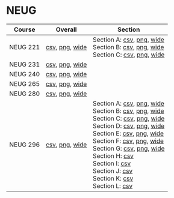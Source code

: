 # NEUG

| Course | Overall | Section |
| ------ | ------- | ------- |
| NEUG 221 | [csv](https://github.com/UCSD-Historical-Enrollment-Data/2024Fall/blob/main/overall/NEUG%20221.csv), [png](https://raw.githubusercontent.com/UCSD-Historical-Enrollment-Data/2024Fall/main/plot_overall/NEUG%20221.png), [wide](https://raw.githubusercontent.com/UCSD-Historical-Enrollment-Data/2024Fall/main/plot_overall_wide/NEUG%20221.png) | Section A: [csv](https://github.com/UCSD-Historical-Enrollment-Data/2024Fall/blob/main/section/NEUG%20221_A.csv), [png](https://raw.githubusercontent.com/UCSD-Historical-Enrollment-Data/2024Fall/main/plot_section/NEUG%20221_A.png), [wide](https://raw.githubusercontent.com/UCSD-Historical-Enrollment-Data/2024Fall/main/plot_section_wide/NEUG%20221_A.png)<br>Section B: [csv](https://github.com/UCSD-Historical-Enrollment-Data/2024Fall/blob/main/section/NEUG%20221_B.csv), [png](https://raw.githubusercontent.com/UCSD-Historical-Enrollment-Data/2024Fall/main/plot_section/NEUG%20221_B.png), [wide](https://raw.githubusercontent.com/UCSD-Historical-Enrollment-Data/2024Fall/main/plot_section_wide/NEUG%20221_B.png)<br>Section C: [csv](https://github.com/UCSD-Historical-Enrollment-Data/2024Fall/blob/main/section/NEUG%20221_C.csv), [png](https://raw.githubusercontent.com/UCSD-Historical-Enrollment-Data/2024Fall/main/plot_section/NEUG%20221_C.png), [wide](https://raw.githubusercontent.com/UCSD-Historical-Enrollment-Data/2024Fall/main/plot_section_wide/NEUG%20221_C.png) |
| NEUG 231 | [csv](https://github.com/UCSD-Historical-Enrollment-Data/2024Fall/blob/main/overall/NEUG%20231.csv), [png](https://raw.githubusercontent.com/UCSD-Historical-Enrollment-Data/2024Fall/main/plot_overall/NEUG%20231.png), [wide](https://raw.githubusercontent.com/UCSD-Historical-Enrollment-Data/2024Fall/main/plot_overall_wide/NEUG%20231.png) |  |
| NEUG 240 | [csv](https://github.com/UCSD-Historical-Enrollment-Data/2024Fall/blob/main/overall/NEUG%20240.csv), [png](https://raw.githubusercontent.com/UCSD-Historical-Enrollment-Data/2024Fall/main/plot_overall/NEUG%20240.png), [wide](https://raw.githubusercontent.com/UCSD-Historical-Enrollment-Data/2024Fall/main/plot_overall_wide/NEUG%20240.png) |  |
| NEUG 265 | [csv](https://github.com/UCSD-Historical-Enrollment-Data/2024Fall/blob/main/overall/NEUG%20265.csv), [png](https://raw.githubusercontent.com/UCSD-Historical-Enrollment-Data/2024Fall/main/plot_overall/NEUG%20265.png), [wide](https://raw.githubusercontent.com/UCSD-Historical-Enrollment-Data/2024Fall/main/plot_overall_wide/NEUG%20265.png) |  |
| NEUG 280 | [csv](https://github.com/UCSD-Historical-Enrollment-Data/2024Fall/blob/main/overall/NEUG%20280.csv), [png](https://raw.githubusercontent.com/UCSD-Historical-Enrollment-Data/2024Fall/main/plot_overall/NEUG%20280.png), [wide](https://raw.githubusercontent.com/UCSD-Historical-Enrollment-Data/2024Fall/main/plot_overall_wide/NEUG%20280.png) |  |
| NEUG 296 | [csv](https://github.com/UCSD-Historical-Enrollment-Data/2024Fall/blob/main/overall/NEUG%20296.csv), [png](https://raw.githubusercontent.com/UCSD-Historical-Enrollment-Data/2024Fall/main/plot_overall/NEUG%20296.png), [wide](https://raw.githubusercontent.com/UCSD-Historical-Enrollment-Data/2024Fall/main/plot_overall_wide/NEUG%20296.png) | Section A: [csv](https://github.com/UCSD-Historical-Enrollment-Data/2024Fall/blob/main/section/NEUG%20296_A.csv), [png](https://raw.githubusercontent.com/UCSD-Historical-Enrollment-Data/2024Fall/main/plot_section/NEUG%20296_A.png), [wide](https://raw.githubusercontent.com/UCSD-Historical-Enrollment-Data/2024Fall/main/plot_section_wide/NEUG%20296_A.png)<br>Section B: [csv](https://github.com/UCSD-Historical-Enrollment-Data/2024Fall/blob/main/section/NEUG%20296_B.csv), [png](https://raw.githubusercontent.com/UCSD-Historical-Enrollment-Data/2024Fall/main/plot_section/NEUG%20296_B.png), [wide](https://raw.githubusercontent.com/UCSD-Historical-Enrollment-Data/2024Fall/main/plot_section_wide/NEUG%20296_B.png)<br>Section C: [csv](https://github.com/UCSD-Historical-Enrollment-Data/2024Fall/blob/main/section/NEUG%20296_C.csv), [png](https://raw.githubusercontent.com/UCSD-Historical-Enrollment-Data/2024Fall/main/plot_section/NEUG%20296_C.png), [wide](https://raw.githubusercontent.com/UCSD-Historical-Enrollment-Data/2024Fall/main/plot_section_wide/NEUG%20296_C.png)<br>Section D: [csv](https://github.com/UCSD-Historical-Enrollment-Data/2024Fall/blob/main/section/NEUG%20296_D.csv), [png](https://raw.githubusercontent.com/UCSD-Historical-Enrollment-Data/2024Fall/main/plot_section/NEUG%20296_D.png), [wide](https://raw.githubusercontent.com/UCSD-Historical-Enrollment-Data/2024Fall/main/plot_section_wide/NEUG%20296_D.png)<br>Section E: [csv](https://github.com/UCSD-Historical-Enrollment-Data/2024Fall/blob/main/section/NEUG%20296_E.csv), [png](https://raw.githubusercontent.com/UCSD-Historical-Enrollment-Data/2024Fall/main/plot_section/NEUG%20296_E.png), [wide](https://raw.githubusercontent.com/UCSD-Historical-Enrollment-Data/2024Fall/main/plot_section_wide/NEUG%20296_E.png)<br>Section F: [csv](https://github.com/UCSD-Historical-Enrollment-Data/2024Fall/blob/main/section/NEUG%20296_F.csv), [png](https://raw.githubusercontent.com/UCSD-Historical-Enrollment-Data/2024Fall/main/plot_section/NEUG%20296_F.png), [wide](https://raw.githubusercontent.com/UCSD-Historical-Enrollment-Data/2024Fall/main/plot_section_wide/NEUG%20296_F.png)<br>Section G: [csv](https://github.com/UCSD-Historical-Enrollment-Data/2024Fall/blob/main/section/NEUG%20296_G.csv), [png](https://raw.githubusercontent.com/UCSD-Historical-Enrollment-Data/2024Fall/main/plot_section/NEUG%20296_G.png), [wide](https://raw.githubusercontent.com/UCSD-Historical-Enrollment-Data/2024Fall/main/plot_section_wide/NEUG%20296_G.png)<br>Section H: [csv](https://github.com/UCSD-Historical-Enrollment-Data/2024Fall/blob/main/section/NEUG%20296_H.csv)<br>Section I: [csv](https://github.com/UCSD-Historical-Enrollment-Data/2024Fall/blob/main/section/NEUG%20296_I.csv)<br>Section J: [csv](https://github.com/UCSD-Historical-Enrollment-Data/2024Fall/blob/main/section/NEUG%20296_J.csv)<br>Section K: [csv](https://github.com/UCSD-Historical-Enrollment-Data/2024Fall/blob/main/section/NEUG%20296_K.csv)<br>Section L: [csv](https://github.com/UCSD-Historical-Enrollment-Data/2024Fall/blob/main/section/NEUG%20296_L.csv) |
